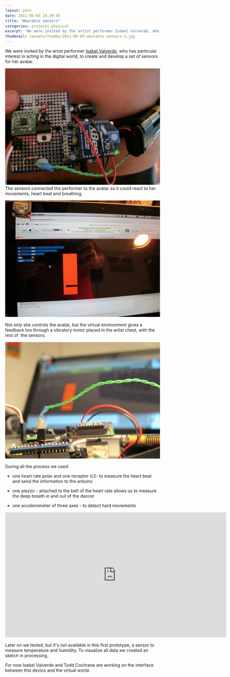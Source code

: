 ```yaml
---
layout: post
date: 2011-05-03 14:39:45
title: "Wearable sensors"
categories: projects physical
excerpt: "We were invited by the artist performer Isabel Valverde, who has particular interest in acting in the digital world, to create and develop a set of sensors for her avatar."
thumbnail: /assets/thumbs/2011-05-03-wearable-sensors-1.jpg
---
```


We were invited by the artist performer <a href="http://isabelcvalverde.blogspot.com/">Isabel Valverde</a>, who has particular interest in acting in the digital world, to create and develop a set of sensors for her avatar.

<a href="http://www.artica.cc/blog/wp-content/uploads/2011/04/IMG_0108.jpg"><img class="postimage" src="/assets/images/2011-05-03-wearable-sensors-1.jpg"/></a>The sensors connected the performer to the avatar so it could react to her movements, heart beat and breathing.

<a href="http://www.artica.cc/blog/wp-content/uploads/2011/04/IMG_0103.jpg"><img class="postimage" src="/assets/images/2011-05-03-wearable-sensors-2.jpg"/></a>

Not only she controls the avatar, but the virtual environment gives a feedback too through a vibratory motor placed in the artist chest, with the rest of  the sensors.

<a href="http://www.artica.cc/blog/wp-content/uploads/2011/04/IMG_0118.jpg"><img class="postimage" src="/assets/images/2011-05-03-wearable-sensors-3.jpg"/></a>

During all the process we used:
<ul>
	<li>one heart rate polar and one receptor ic2- to measure the heart beat and send the information to the arduino</li>
</ul>
<ul>
	<li>one piezzo - attached to the belt of the heart rate allows us to measure the deep breath in and out of the dancer</li>
</ul>
<ul>
	<li>one accelerometer of three axes - to detect hard movements</li>
</ul>
<object width="720" height="405"><param name="allowfullscreen" value="true" /><param name="allowscriptaccess" value="always" /><param name="movie" value="http://vimeo.com/moogaloop.swf?clip_id=23204015&amp;server=vimeo.com&amp;show_title=1&amp;show_byline=1&amp;show_portrait=1&amp;color=00adef&amp;fullscreen=1&amp;autoplay=0&amp;loop=0" /><embed type="application/x-shockwave-flash" width="720" height="405" src="http://vimeo.com/moogaloop.swf?clip_id=23204015&amp;server=vimeo.com&amp;show_title=1&amp;show_byline=1&amp;show_portrait=1&amp;color=00adef&amp;fullscreen=1&amp;autoplay=0&amp;loop=0" allowscriptaccess="always" allowfullscreen="true"></embed></object>

Later on we tested, but it's not available in this first prototype, a sensor to measure temperature and humidity. To visualize all data we created an sketch in processing.

For now Isabel Valverde and Todd Cochrane are working on the interface between this device and the virtual world.
